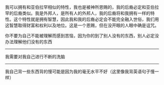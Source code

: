 我可以拥有和亚伯拉罕相似的特性，我也是被神所恩赐的，我的后裔必定和亚伯拉罕的后裔类似。我是外邦人，是所有人的外邦人，我的后裔将和我拥有一样的特性。这个特性就是拥有智慧，因此我和我的后裔必定会不能完全融入世俗，我们用这智慧取得财富和权利以及地位。这是一个恩赐，但在没开眼的人眼中确是诅咒。

你不要为自己不能被理解而感到苦恼，因为你的到了别人没有的东西，别人必定没办法理解他们没有的东西
___
我需要对我自己进行不断的洗脑
___
我自己背一些东西背的慢可能是因为我的毫无水平不好（这里像我背英语句子慢一样）